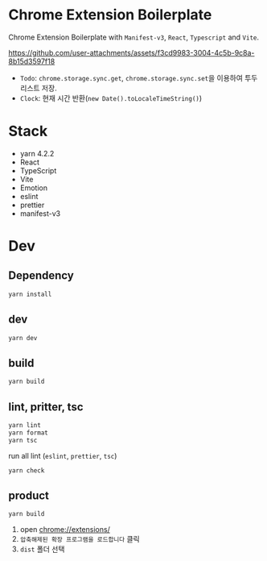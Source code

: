 # Chrome Extension Boilerplate

Chrome Extension Boilerplate with `Manifest-v3`, `React`, `Typescript` and `Vite`.

https://github.com/user-attachments/assets/f3cd9983-3004-4c5b-9c8a-8b15d3597f18

- `Todo`: `chrome.storage.sync.get`, `chrome.storage.sync.set`을 이용하여 투두 리스트 저장.
- `Clock`: 현재 시간 반환(`new Date().toLocaleTimeString()`)

# Stack

- yarn 4.2.2
- React
- TypeScript
- Vite
- Emotion
- eslint
- prettier
- manifest-v3

# Dev

## Dependency

```bash
yarn install
```

## dev

```bash
yarn dev
```

## build

```bash
yarn build
```

## lint, pritter, tsc

```bash
yarn lint
yarn format
yarn tsc
```

run all lint (`eslint`, `prettier`, `tsc`)

```bash
yarn check
```

## product

```bash
yarn build
```

1. open [chrome://extensions/](chrome://extensions/)
2. `압축해제된 확장 프로그램을 로드합니다` 클릭
3. `dist` 폴더 선택

